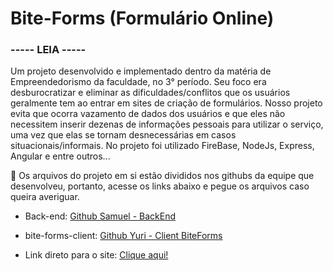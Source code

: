 # Bite-Forms (Formulário Online)

### ----- LEIA -----
Um projeto desenvolvido e implementado dentro da matéria de Empreendedorismo da faculdade, no 3° período. Seu foco era desburocratizar e eliminar as dificuldades/conflitos que os usuários geralmente tem ao entrar em sites de criação de formulários. Nosso projeto evita que ocorra vazamento de dados dos usuários e que eles não necessitem inserir dezenas de informações pessoais para utilizar o serviço, uma vez que elas se tornam desnecessárias em casos situacionais/informais.
No projeto foi utilizado FireBase, NodeJs, Express, Angular e entre outros...

📌 Os arquivos do projeto em si estão divididos nos githubs da equipe que desenvolveu, portanto, acesse os links abaixo e pegue os arquivos caso queira averiguar.

- Back-end:
[Github Samuel - BackEnd](https://github.com/SamuelJacobsen/firebase_bite_forms/tree/main)

- bite-forms-client:
[Github Yuri - Client BiteForms](https://github.com/yuriGY/bite-forms-client/tree/main?tab=readme-ov-file)

- Link direto para o site:
[Clique aqui!](https://yurigy.github.io/bite-forms-client/)

